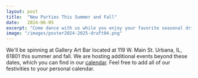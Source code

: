 ```yaml
---
layout: post
title:  "New Parties This Summer and Fall"
date:   2024-06-05
excerpt: "Come dance with us while you enjoy your favorite seasonal drinks."
image: "/images/poster2024-2025-draft04.png"
---
```


We'll be spinning at Gallery Art Bar located at 119 W. Main St. Urbana, IL, 61801 this summer and fall. We are hosting additional events beyond these dates, which you can find in our [calendar](https://wearedtb.com/calendar/). Feel free to add all of our festivities to your personal calendar.
